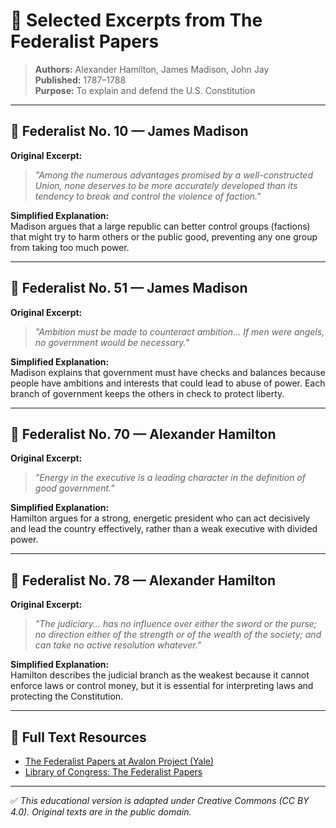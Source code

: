 # 📜 Selected Excerpts from The Federalist Papers

> **Authors:** Alexander Hamilton, James Madison, John Jay  
> **Published:** 1787–1788  
> **Purpose:** To explain and defend the U.S. Constitution

---

## 📌 Federalist No. 10 — James Madison

**Original Excerpt:**  
> *"Among the numerous advantages promised by a well-constructed Union, none deserves to be more accurately developed than its tendency to break and control the violence of faction."*

**Simplified Explanation:**  
Madison argues that a large republic can better control groups (factions) that might try to harm others or the public good, preventing any one group from taking too much power.

---

## 📌 Federalist No. 51 — James Madison

**Original Excerpt:**  
> *"Ambition must be made to counteract ambition... If men were angels, no government would be necessary."*

**Simplified Explanation:**  
Madison explains that government must have checks and balances because people have ambitions and interests that could lead to abuse of power. Each branch of government keeps the others in check to protect liberty.

---

## 📌 Federalist No. 70 — Alexander Hamilton

**Original Excerpt:**  
> *"Energy in the executive is a leading character in the definition of good government."*

**Simplified Explanation:**  
Hamilton argues for a strong, energetic president who can act decisively and lead the country effectively, rather than a weak executive with divided power.

---

## 📌 Federalist No. 78 — Alexander Hamilton

**Original Excerpt:**  
> *"The judiciary... has no influence over either the sword or the purse; no direction either of the strength or of the wealth of the society; and can take no active resolution whatever."*

**Simplified Explanation:**  
Hamilton describes the judicial branch as the weakest because it cannot enforce laws or control money, but it is essential for interpreting laws and protecting the Constitution.

---

## 📎 Full Text Resources

- [The Federalist Papers at Avalon Project (Yale)](https://avalon.law.yale.edu/subject_menus/fed.asp)  
- [Library of Congress: The Federalist Papers](https://www.loc.gov/collections/federalist-papers/about-this-collection/)

---

✅ *This educational version is adapted under Creative Commons (CC BY 4.0). Original texts are in the public domain.*
